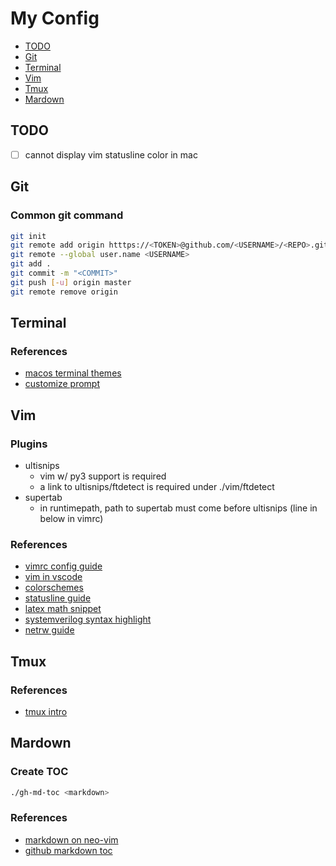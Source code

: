 # My Config

* [TODO](#todo)
* [Git](#git)
* [Terminal](#terminal)
* [Vim](#vim)
* [Tmux](#tmux)
* [Mardown](#mardown)

## TODO
- [ ] cannot display vim statusline color in mac

## Git
### Common git command
```bash
git init
git remote add origin htttps://<TOKEN>@github.com/<USERNAME>/<REPO>.git
git remote --global user.name <USERNAME>
git add .
git commit -m "<COMMIT>"
git push [-u] origin master
git remote remove origin
```

## Terminal
### References
+ [macos terminal themes](https://github.com/lysyi3m/macos-terminal-themes)
+ [customize prompt](https://phoenixnap.com/kb/change-bash-prompt-linux)

## Vim
### Plugins
+ ultisnips
   + vim w/ py3 support is required
   + a link to ultisnips/ftdetect is required under ./vim/ftdetect
+ supertab
   + in runtimepath, path to supertab must come before ultisnips (line in below in vimrc)

### References
+ [vimrc config guide](https://www.freecodecamp.org/news/vimrc-configuration-guide-customize-your-vim-editor/)
+ [vim in vscode](https://zhuanlan.zhihu.com/p/188499395)
+ [colorschemes](https://colorswat.ch/vim/)
+ [statusline guide](https://medium.com/hackernoon/the-last-statusline-for-vim-a613048959b2)
+ [latex math snippet](https://castel.dev/post/lecture-notes-1/)
+ [systemverilog syntax highlight](https://www.vim.org/scripts/script.php?script_id=1573)
+ [netrw guide](https://shapeshed.com/vim-netrw/)

## Tmux
### References
+ [tmux intro](https://blog.hawkhost.com/2010/06/28/tmux-the-terminal-multiplexer/)

## Mardown
### Create TOC
```bash
./gh-md-toc <markdown>
```

### References
+ [markdown on neo-vim](https://zhuanlan.zhihu.com/p/84773275)
+ [github markdown toc](https://github.com/ekalinin/github-markdown-toc)


